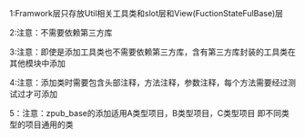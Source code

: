 1:Framwork层只存放Util相关工具类和slot层和View(FuctionStateFulBase)层

2:注意：不需要依赖第三方库

3:注意：即使是添加工具类也不需要依赖第三方库，含有第三方库封装的工具类在其他模块中添加

4:注意：添加类时需要包含头部注释，方法注释，参数注释，每个方法需要经过测试过才可添加

5：注意：zpub_base的添加适用A类型项目，B类型项目，C类型项目 即不同类型的项目通用的类





